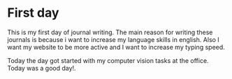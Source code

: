 # First day

This is my first day of journal writing. The main reason for writing these journals is because i want to increase my language skills in english. Also I want my website to be more active and I want to increase my typing speed.

Today the day got started with my computer vision tasks at the office. Today was a good day!.
